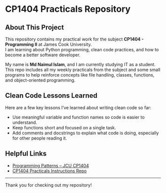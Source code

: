 # CP1404 Practicals Repository

## About This Project

This repository contains my practical work for the subject **CP1404 - Programming II** at James Cook University.  
I am learning about Python programming, clean code practices, and how to become a better software developer.

My name is **Md Naimul Islam**, and I am currently studying IT as a student.  
This repo includes all my weekly practicals from the subject and some small programs to help reinforce concepts like file handling, classes, functions, and object-oriented programming.

## Clean Code Lessons Learned

Here are a few key lessons I’ve learned about writing clean code so far:

- Use meaningful variable and function names so code is easier to understand.
- Keep functions short and focused on a single task.
- Add comments and docstrings to explain what code is doing, especially for other people reading it.

## Helpful Links

- [Programming Patterns – JCU CP1404](#)
- [CP1404 Practicals Instructions Repo](https://github.com/Naimul16/cp1404practicals)

---

Thank you for checking out my repository!

